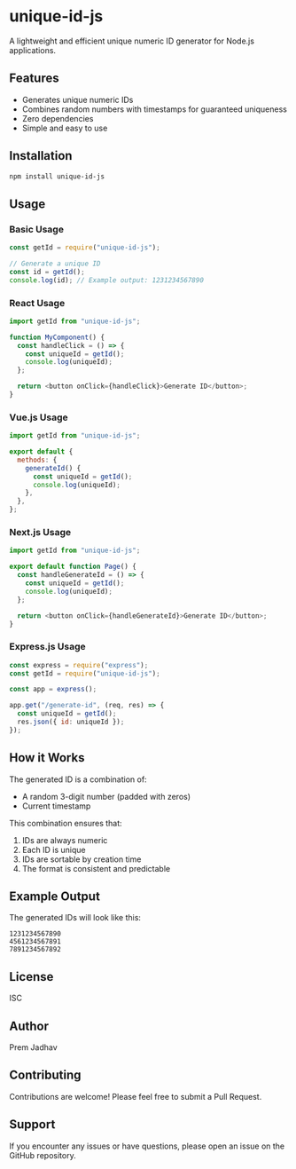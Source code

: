 # unique-id-js

A lightweight and efficient unique numeric ID generator for Node.js applications.

## Features

- Generates unique numeric IDs
- Combines random numbers with timestamps for guaranteed uniqueness
- Zero dependencies
- Simple and easy to use

## Installation

```bash
npm install unique-id-js
```

## Usage

### Basic Usage

```javascript
const getId = require("unique-id-js");

// Generate a unique ID
const id = getId();
console.log(id); // Example output: 1231234567890
```

### React Usage

```javascript
import getId from "unique-id-js";

function MyComponent() {
  const handleClick = () => {
    const uniqueId = getId();
    console.log(uniqueId);
  };

  return <button onClick={handleClick}>Generate ID</button>;
}
```

### Vue.js Usage

```javascript
import getId from "unique-id-js";

export default {
  methods: {
    generateId() {
      const uniqueId = getId();
      console.log(uniqueId);
    },
  },
};
```

### Next.js Usage

```javascript
import getId from "unique-id-js";

export default function Page() {
  const handleGenerateId = () => {
    const uniqueId = getId();
    console.log(uniqueId);
  };

  return <button onClick={handleGenerateId}>Generate ID</button>;
}
```

### Express.js Usage

```javascript
const express = require("express");
const getId = require("unique-id-js");

const app = express();

app.get("/generate-id", (req, res) => {
  const uniqueId = getId();
  res.json({ id: uniqueId });
});
```

## How it Works

The generated ID is a combination of:

- A random 3-digit number (padded with zeros)
- Current timestamp

This combination ensures that:

1. IDs are always numeric
2. Each ID is unique
3. IDs are sortable by creation time
4. The format is consistent and predictable

## Example Output

The generated IDs will look like this:

```
1231234567890
4561234567891
7891234567892
```

## License

ISC

## Author

Prem Jadhav

## Contributing

Contributions are welcome! Please feel free to submit a Pull Request.

## Support

If you encounter any issues or have questions, please open an issue on the GitHub repository.
